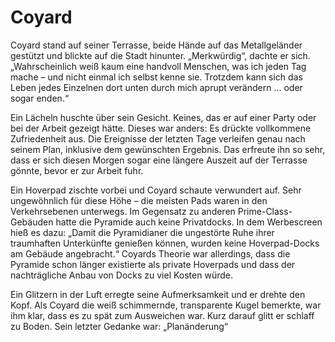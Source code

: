 # Coyard

Coyard stand auf seiner Terrasse, beide Hände auf das Metallgeländer gestützt und blickte auf die Stadt hinunter.
„Merkwürdig“, dachte er sich. „Wahrscheinlich weiß kaum eine handvoll Menschen, was ich jeden Tag mache &ndash; und
nicht einmal ich selbst kenne sie. Trotzdem kann sich das Leben jedes Einzelnen dort unten durch mich aprupt verändern
... oder sogar enden.“

Ein Lächeln huschte über sein Gesicht. Keines, das er auf einer Party oder bei der Arbeit gezeigt hätte. Dieses war
anders: Es drückte vollkommene Zufriedenheit aus. Die Ereignisse der letzten Tage verleifen genau nach seinem Plan,
inklusive dem gewünschten Ergebnis. Das erfreute ihn so sehr, dass er sich diesen Morgen sogar eine längere Auszeit auf
der Terrasse gönnte, bevor er zur Arbeit fuhr.

Ein Hoverpad zischte vorbei und Coyard schaute verwundert auf. Sehr ungewöhnlich für diese Höhe &ndash; die meisten Pads
waren in den Verkehrsebenen unterwegs. Im Gegensatz zu anderen Prime-Class-Gebäuden hatte die Pyramide auch keine
Privatdocks. In dem Werbescreen hieß es dazu: „Damit die Pyramidianer die ungestörte Ruhe ihrer traumhaften Unterkünfte
genießen können, wurden keine Hoverpad-Docks am Gebäude angebracht.“ Coyards Theorie war allerdings, dass die Pyramide
schon länger existierte als private Hoverpads und dass der nachträgliche Anbau von Docks zu viel Kosten würde.

Ein Glitzern in der Luft erregte seine Aufmerksamkeit und er drehte den Kopf. Als Coyard die weiß schimmernde,
transparente Kugel bemerkte, war ihm klar, dass es zu spät zum Ausweichen war. Kurz darauf glitt er schlaff zu Boden.
Sein letzter Gedanke war: „Planänderung“
